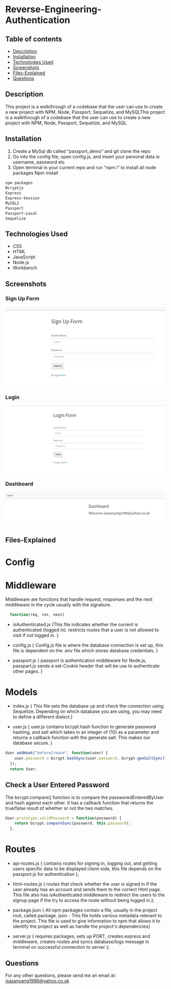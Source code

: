 # Reverse-Engineering-Authentication

## Table of contents
- [Description](#description)
- [Installation](#installation)
- [Technologies Used](#technologies-used)
- [Screenshots](#screenshots)
- [Files-Explained](#files-explained)
- [Questions](#questions)

## Description
This project is a walkthrough of a codebase that the user can use to create a new project with NPM, Node, Passport, Sequelize, and MySQLThis project is a walkthrough of a codebase that the user can use to create a new project with NPM, Node, Passport, Sequelize, and MySQL

## Installation

1. Create a MySql db called “passport_demo” and git clone the repo
1.  Go into the config file, open config.js, and insert your personal data ie username, password etc 
1. Open terminal in your current repo and run “npm i” to install all node packages
	Npm install

```
npm packages
Bcryptjs
Express
Express-Session
MySQL2
Passport
Passport-Local
Sequelize

```

## Technologies Used
- CSS
- HTML
- JavaScript
- Node.js
- Workbench

## Screenshots
### Sign Up Form
![Sign Up](public/img/sign-up.PNG )

### Login
![Sign Up](public/img/login.PNG )

### Dashboard

![Sign Up](public/img/dashboard.PNG )

## Files-Explained

# Config
# Middleware
Middleware are functions that handle request, responses and the next middleware in the cycle usually with the signature.
```javascript
  function(req, res, next)
```

- isAuthenticated.js {This file indicates whether the current is authenticated (logged in). restricts routes that a user is not allowed to visit if not logged in. }

- config.js { Config.js file is where the database connection is set up, this file is dependent on the .env file which stores database credentials. }

- passport.js { passport is authentication middleware for Node.js, passpart.js sends a set-Cookie header that will be use to authenticate other pages. }

# Models
- index.js {  This file sets the database up and check the connection using Sequelize. Depending on which database you are using, you may need to define a different dialect.}

- user.js { user.js contains bcrypt.hash function to generate password hashing, and salt which takes in an integer of (10) as a parameter and returns a callback function with the generate salt. This makes our database secure. }

```javascript
User.addHook("beforeCreate", function(user) {
    user.password = bcrypt.hashSync(user.password, bcrypt.genSaltSync(10), null);
  });
  return User;
```
## Check a User Entered Password

 The bcrypt.compare() function is to compare the passworedEnteredByUser and hash against each other. It has a callback function that returns the true/false result of whether or not the two matches.
```javascript
User.prototype.validPassword = function(password) {
    return bcrypt.compareSync(password, this.password);
  };
```
# Routes
- api-routes.js { contains routes for signing in, logging out, and getting users specific data to be displayed client-side, this file depends on the passport.js for authentication  };

- html-routes.js { routes that check whether the user is signed in if the user already has an account and sends them to the correct Html page. This file also has isAuthenticated middleware to redirect the users to the signup page if the try to access the route without being logged in.};

- package.json { All npm packages contain a file, usually in the project root, called package. json - This file holds various metadata relevant to the project. This file is used to give information to npm that allows it to identify the project as well as handle the project's dependencies}

- server.js { requires packages, sets up PORT, creates express and middleware, creates routes and syncs database/logs message in terminal on successful connection to server };

## Questions
For any other questions, please send me an email at: isasanyang1986@yahoo.co.uk
